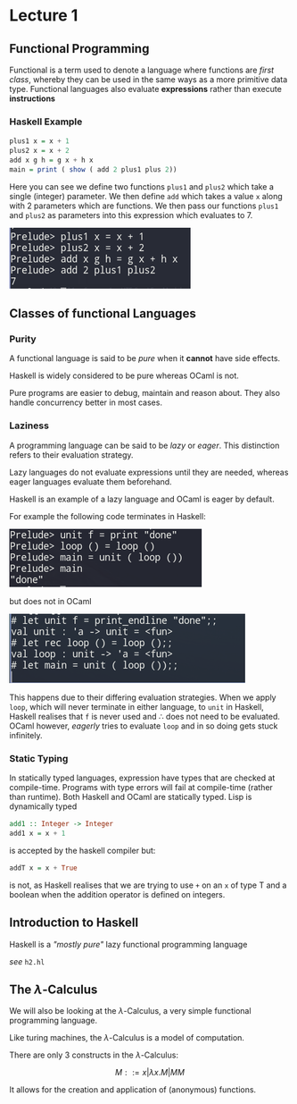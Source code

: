 # Lecture 1

## Functional Programming

Functional is a term used to denote a language where functions are *first class*, whereby they can be used in the same ways as a more primitive data type. 
Functional languages also evaluate **expressions** rather than execute **instructions**

### Haskell Example


```haskell
plus1 x = x + 1
plus2 x = x + 2 
add x g h = g x + h x
main = print ( show ( add 2 plus1 plus 2))
```

Here you can see we define two functions `plus1` and `plus2` which take a single (integer) parameter. We then define `add` which takes a value `x` along with 2 parameters which are functions. We then pass our functions `plus1` and `plus2` as parameters into this expression which evaluates to 7.

![Code Running](../../resources/PPL1-1.png)


## Classes of functional Languages

### Purity

A functional language is said to be _pure_ when it **cannot** have side effects.

Haskell is widely considered to be pure whereas OCaml is not.

Pure programs are easier to debug, maintain and reason about. They also handle concurrency better in most cases.

### Laziness 

A programming language can be said to be _lazy_ or _eager_. This distinction refers to their evaluation strategy. 

Lazy languages do not evaluate expressions until they are needed, whereas eager languages evaluate them beforehand.

Haskell is an example of a lazy language and OCaml is eager by default.

For example the following code terminates in Haskell:

![](../../resources/PPL-HS-1.png)

but does not in OCaml

![](../../resources/PPL-OCaml-1.png)

This happens due to their differing evaluation strategies. When we apply `loop`, which will never terminate in either language, to `unit` in Haskell, Haskell realises that `f` is never used and $\therefore$ does not need to be evaluated. OCaml however, _eagerly_ tries to evaluate `loop` and in so doing gets stuck infinitely.

### Static Typing

In statically typed languages, expression have types that are checked at compile-time. Programs with type errors will fail at compile-time (rather than runtime). 
Both Haskell and OCaml are statically typed. Lisp is dynamically typed

```haskell
add1 :: Integer -> Integer
add1 x = x + 1
```

is accepted by the haskell compiler but:

```haskell
addT x = x + True
```
 
is not, as Haskell realises that we are trying to use `+` on an `x` of type T and a boolean when the addition operator is defined on integers.

## Introduction to Haskell

Haskell is a _"mostly pure"_ lazy functional programming language

_see_ `h2.hl`  

## The $\lambda$-Calculus

We will also be looking at the $\lambda$-Calculus, a very simple functional programming language.

Like turing machines, the $\lambda$-Calculus is a model of computation.

There are only 3 constructs in the $\lambda$-Calculus:

$$ M ::= x | \lambda x.M | M M \tag{ 1 }$$ 

It allows for the creation and application of (anonymous) functions.
